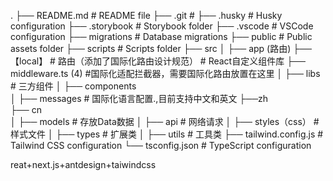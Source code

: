 .
├── README.md                       # README file
├── .git                            #
├── .husky                          # Husky configuration
├── .storybook                      # Storybook folder
├── .vscode                         # VSCode configuration
├── migrations                      # Database migrations
├── public                          # Public assets folder
├── scripts                         # Scripts folder
├── src
│   ├── app   (路由)
        ├── 【local】                # 路由（添加了国际化路由设计规范）         # React自定义组件库
    ├── middleware.ts (4)           #国际化适配拦截器，需要国际化路由放置在这里 
│   ├── libs                        # 三方组件
│   ├── components  
│   ├── messages                    # 国际化语言配置.,目前支持中文和英文
        ├──zh                         
        ├── cn                    
│   ├── models                      # 存放Data数据
│   ├── api                         # 网络请求
│   ├── styles（css）                # 样式文件
│   ├── types                       # 扩展类
│   ├── utils                       # 工具类
├── tailwind.config.js              # Tailwind CSS configuration
└── tsconfig.json                   # TypeScript configuration


reat+next.js+antdesign+taiwindcss